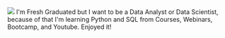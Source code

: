 <img src=https://wallpapercave.com/wp/wp3082282.jpg>
I'm Fresh Graduated but I want to be a Data Analyst or Data Scientist, because of that I'm learning Python and SQL from Courses, Webinars, Bootcamp, and Youtube. Enjoyed it! 
